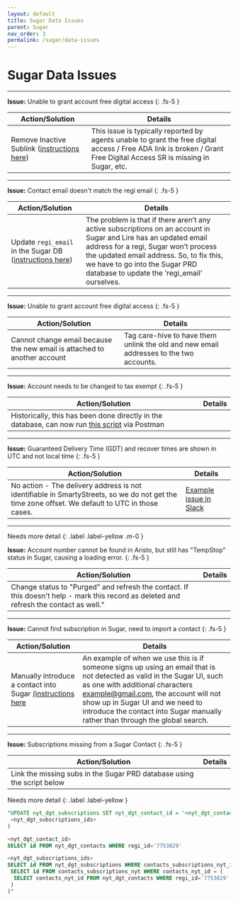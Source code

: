 ```yaml
---
layout: default
title: Sugar Data Issues
parent: Sugar
nav_order: 3
permalink: /sugar/data-issues
---
```


# Sugar Data Issues

---

**Issue:** Unable to grant account free digital access
{: .fs-5 }

| Action/Solution | Details |
|---|---|
| Remove Inactive Sublink ([instructions here](https://docs.google.com/document/d/16kEVyP4S2ZqN4sIy602ziFsHmeK22H77qPGEFeSwJ5Y/edit?usp=sharing)) | This issue is typically reported by agents unable to grant the free digital access / Free ADA link is broken / Grant Free Digital Access SR is missing in Sugar, etc. |

---

**Issue:** Contact email doesn't match the regi email
{: .fs-5 }

| Action/Solution | Details |
|---|---|
| Update ```regi_email``` in the Sugar DB ([instructions here](https://docs.google.com/document/d/1lAikpli7PLVCR2l0RPPuhyIHw7JFHeNWufwv2CWSG4c/edit?usp=sharing)) | The problem is that if there aren’t any active subscriptions on an account in Sugar and Lire has an updated email address for a regi, Sugar won’t process the updated email address. So, to fix this, we have to go into the Sugar PRD database to update the ‘regi_email’ ourselves. |

---

**Issue:** Unable to grant account free digital access
{: .fs-5 }

| Action/Solution | Details |
|---|---|
| Cannot change email because the new email is attached to another account | Tag care-hive to have them unlink the old and new email addresses to the two accounts. |

---

**Issue:** Account needs to be changed to tax exempt
{: .fs-5 }

| Action/Solution | Details |
|---|---|
| Historically, this has been done directly in the database, can now run [this script](https://docs.google.com/document/d/1D4Dn_anvFSSvC73brsRMzOBDSH94q7SfZW9z1k9NTb4/edit?usp=sharing) via Postman |  |

---

**Issue:** Guaranteed Delivery Time (GDT) and recover times are shown in UTC and not local time
{: .fs-5 }

| Action/Solution | Details |
|---|---|
| No action - The delivery address is not identifiable in SmartyStreets, so we do not get the time zone offset. We default to UTC in those cases. | [Example issue in Slack](https://nytimes.slack.com/archives/C7CKS8NAW/p1532969973000305) |

---

Needs more detail
{: .label .label-yellow .m-0 }

**Issue:** Account number cannot be found in Aristo, but still has "TempStop" status in Sugar, causing a loading error.
{: .fs-5 }

| Action/Solution | Details |
|---|---|
| Change status to "Purged" and refresh the contact. If this doesn't help - mark this record as deleted and refresh the contact as well." | |

---

**Issue:** Cannot find subscription in Sugar, need to import a contact
{: .fs-5 }

| Action/Solution | Details |
|---|---|
| Manually introduce a contact into Sugar [(instructions here](https://docs.google.com/document/d/1Zw0q4vKTN_xUUxH7pGf-45JDNQ2gp0dkktTDxCXBqrc/edit?usp=sharing) |  An example of when we use this is if someone signs up using an email that is not detected as valid in the Sugar UI, such as one with additional characters <example@gmail.com>, the account will not show up in Sugar UI and we need to introduce the contact into Sugar manually rather than through the global search. |

---

**Issue:** Subscriptions missing from a Sugar Contact
{: .fs-5 }

| Action/Solution | Details |
|---|---|
| Link the missing subs in the Sugar PRD database using the script below | |

Needs more detail
{: .label .label-yellow }


```sql
"UPDATE nyt_dgt_subscriptions SET nyt_dgt_contact_id = '<nyt_dgt_contact_id>' WHERE id IN (
 <nyt_dgt_subscriptions_ids>
)

<nyt_dgt_contact_id>
SELECT id FROM nyt_dgt_contacts WHERE regi_id='7753829'

<nyt_dgt_subscriptions_ids>
SELECT id FROM nyt_dgt_subscriptions WHERE contacts_subscriptions_nyt_id IN (
 SELECT id FROM contacts_subscriptions_nyt WHERE contacts_nyt_id = (
  SELECT contacts_nyt_id FROM nyt_dgt_contacts WHERE regi_id='7753829'
 )
)"
```
